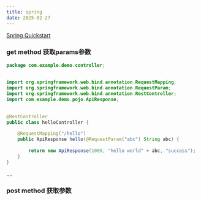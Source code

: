 ```yaml
---
title: spring
date: 2025-02-27
---
```

[Spring Quickstart](https://spring.io/quickstart)

### get method 获取params参数

```java
package com.example.demo.controller;  
  
  
import org.springframework.web.bind.annotation.RequestMapping;  
import org.springframework.web.bind.annotation.RequestParam;  
import org.springframework.web.bind.annotation.RestController;  
import com.example.demo.pojo.ApiResponse;  
  
  
@RestController  
public class helloController { 
  
    @RequestMapping("/hello")  
    public ApiResponse hello(@RequestParam("abc") String abc) {  
  
        return new ApiResponse(1000, "hello world" + abc, "success");  
    }  
}
```

....

### post method 获取参数

```java

```
